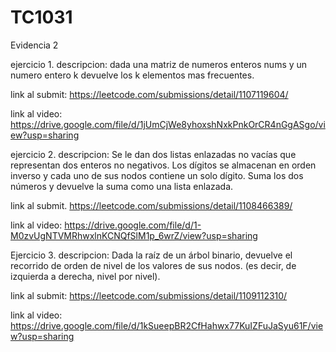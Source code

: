 # TC1031

Evidencia 2

ejercicio 1.
descripcion: 
dada una matriz de numeros enteros nums y un numero entero k devuelve los k elementos mas frecuentes.

link al submit:
https://leetcode.com/submissions/detail/1107119604/

link al video:
https://drive.google.com/file/d/1jUmCjWe8yhoxshNxkPnkOrCR4nGgASgo/view?usp=sharing

ejercicio 2.
descripcion:
Se le dan dos listas enlazadas no vacías que representan dos enteros no negativos. Los dígitos se almacenan en orden inverso y cada uno de sus nodos contiene un solo dígito. Suma los dos números y devuelve la suma como una lista enlazada.

link al submit.
https://leetcode.com/submissions/detail/1108466389/

link al video:
https://drive.google.com/file/d/1-M0zvUgNTVMRhwxlnKCNQfSlM1p_6wrZ/view?usp=sharing

Ejercicio 3.
descripcion: 
Dada la raíz de un árbol binario, devuelve el recorrido de orden de nivel de los valores de sus nodos. (es decir, de izquierda a derecha, nivel por nivel).

link al submit: 
https://leetcode.com/submissions/detail/1109112310/

link al video: 
https://drive.google.com/file/d/1kSueepBR2CfHahwx77KuIZFuJaSyu61F/view?usp=sharing
